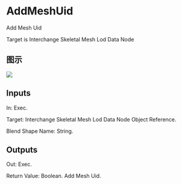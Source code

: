 # AddMeshUid

Add Mesh Uid

Target is Interchange Skeletal Mesh Lod Data Node

## 图示

![]($-20221218-19332694.png)

## Inputs

In: Exec.

Target: Interchange Skeletal Mesh Lod Data Node Object Reference.

Blend Shape Name: String.  

## Outputs

Out: Exec.

Return Value: Boolean. Add Mesh Uid.

